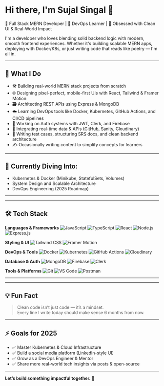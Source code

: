 # Hi there, I'm Sujal Singal 👋

🚀 Full Stack MERN Developer | 🧠 DevOps Learner | 🎯 Obsessed with Clean UI & Real-World Impact

I'm a developer who loves blending solid backend logic with modern, smooth frontend experiences. Whether it's building scalable MERN apps, deploying with Docker/K8s, or just writing code that reads like poetry — I'm all in.

---

## 🔧 What I Do
- 🛠 Building real-world MERN stack projects from scratch
- 🌐 Designing pixel-perfect, mobile-first UIs with React, Tailwind & Framer Motion
- 🗃️ Architecting REST APIs using Express & MongoDB
- ☁️ Learning DevOps tools like Docker, Kubernetes, GitHub Actions, and CI/CD pipelines
- 🔐 Working on Auth systems with JWT, Clerk, and Firebase
- 📸 Integrating real-time data & APIs (GitHub, Sanity, Cloudinary)
- 🧪 Writing test cases, structuring SRS docs, and clean backend architecture
- ✍️ Occasionally writing content to simplify concepts for learners

---

## 🚀 Currently Diving Into:
- Kubernetes & Docker (Minikube, StatefulSets, Volumes)
- System Design and Scalable Architecture
- DevOps Engineering (2025 Roadmap)

---



---

## 🛠 Tech Stack

**Languages & Frameworks**
![JavaScript](https://img.shields.io/badge/-JavaScript-black?style=flat-square&logo=javascript)
![TypeScript](https://img.shields.io/badge/-TypeScript-black?style=flat-square&logo=typescript)
![React](https://img.shields.io/badge/-React-black?style=flat-square&logo=react)
![Node.js](https://img.shields.io/badge/-Node.js-black?style=flat-square&logo=node.js)
![Express.js](https://img.shields.io/badge/-Express-black?style=flat-square&logo=express)

**Styling & UI**
![Tailwind CSS](https://img.shields.io/badge/-TailwindCSS-black?style=flat-square&logo=tailwind-css)
![Framer Motion](https://img.shields.io/badge/-Framer%20Motion-black?style=flat-square&logo=framer)

**DevOps & Tools**
![Docker](https://img.shields.io/badge/-Docker-black?style=flat-square&logo=docker)
![Kubernetes](https://img.shields.io/badge/-Kubernetes-black?style=flat-square&logo=kubernetes)
![GitHub Actions](https://img.shields.io/badge/-GitHub%20Actions-black?style=flat-square&logo=github-actions)
![Cloudinary](https://img.shields.io/badge/-Cloudinary-black?style=flat-square&logo=cloudinary)

**Database & Auth**
![MongoDB](https://img.shields.io/badge/-MongoDB-black?style=flat-square&logo=mongodb)
![Firebase](https://img.shields.io/badge/-Firebase-black?style=flat-square&logo=firebase)
![Clerk](https://img.shields.io/badge/-Clerk-black?style=flat-square&logo=clerk)

**Tools & Platforms**
![Git](https://img.shields.io/badge/-Git-black?style=flat-square&logo=git)
![VS Code](https://img.shields.io/badge/-VSCode-black?style=flat-square&logo=visual-studio-code)
![Postman](https://img.shields.io/badge/-Postman-black?style=flat-square&logo=postman)

---



---

## 💡 Fun Fact

> Clean code isn’t just code — it’s a mindset.  
> Every line I write today should make sense 6 months from now.

---

## ⚡ Goals for 2025
- ✅ Master Kubernetes & Cloud Infrastructure
- ✅ Build a social media platform (LinkedIn-style UI)
- ✅ Grow as a DevOps Engineer & Mentor
- ✅ Share more real-world tech insights via posts & open-source

---

**Let’s build something impactful together.** 🔗

